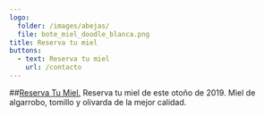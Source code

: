 ```yaml
---
logo:
  folder: /images/abejas/
  file: bote_miel_doodle_blanca.png
title: Reserva tu miel
buttons: 
  - text: Reserva tu miel
    url: /contacto    
---
```

##[Reserva Tu Miel.](/contacto)
Reserva tu miel de este <span>otoño de 2019</span>. Miel de algarrobo, tomillo y
olivarda de la mejor calidad.


